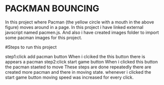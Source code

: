 # PACKMAN BOUNCING


In this project  where Pacman (the yellow circle with a mouth in the above figure) moves around in a page.
In this project i have linked external javscript named pacmen.js.
And also i have created images folder to import some pacman images for this project.

#Steps to run this project

step1:click add pacman button
   When i clciked the this button there is appears  a pacman 
step2:click start game button
   When i clicked this button the pacman staeted to move 
These steps are done repeatedly there are created more pacman and there in moving state.
whenever i clicked the start game button moving speed was increased for every click.
